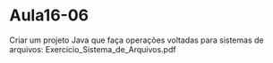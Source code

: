 # Aula16-06
Criar um projeto Java que faça operações voltadas para sistemas de arquivos: Exercício_Sistema_de_Arquivos.pdf
